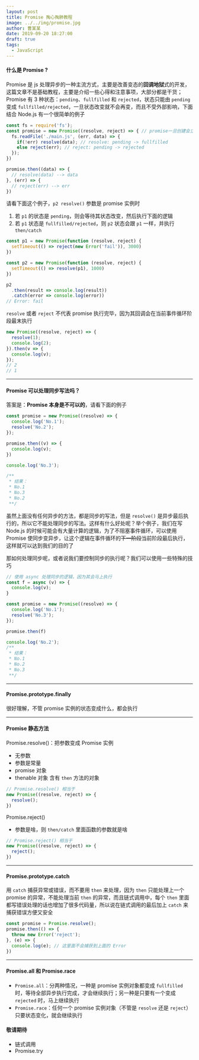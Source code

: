 ```yaml
---
layout: post
title: Promise 掏心掏肺教程
image: ../../img/promise.jpg
author: 曹某某
date: 2019-09-20 18:27:00
draft: true
tags:  
  - JavaScript
---
```


#### 什么是 Promise ?
Promise 是 js 处理异步的一种主流方式，主要是改善变态的**回调地狱**式的开发，这篇文章不是基础教程，主要是介绍一些心得和注意事项，大部分都是干货；Promise 有 3 种状态：`pending`、`fullfilled` 和 `rejected`，状态只能由 `pending` 变成 `fullfilled/rejected`，一旦状态改变就不会再变，而且不受外部影响，下面结合 Node.js 有一个很简单的例子

```javascript
const fs = require('fs');
const promise = new Promise((resolve, reject) => { // promise一旦创建会立即执行
  fs.readFile('./main.js', (err, data) => {
    if(!err) resolve(data); // resolve: pending -> fullfilled
    else reject(err); // reject: pending -> rejected
  });
})

promise.then((data) => {
  // resolve(data) --> data
}, (err) => {
  // reject(err) --> err
})
```

请看下面这个例子，`p2 resolve()` 参数是 promise 实例时

1. 若 `p1` 的状态是 `pending`，则会等待其状态改变，然后执行下面的逻辑
2. 若 `p1` 状态是 `fullfilled/rejected`，则 `p2` 状态会跟 `p1` 一样，并执行 `then/catch`

```javascript
const p1 = new Promise(function (resolve, reject) {
  setTimeout(() => reject(new Error('fail')), 3000)
})

const p2 = new Promise(function (resolve, reject) {
  setTimeout(() => resolve(p1), 1000)
})

p2
  .then(result => console.log(result))
  .catch(error => console.log(error))
// Error: fail
```

`resolve` 或者 `reject` 不代表 promise 执行完毕，因为其回调会在当前事件循环阶段最末执行
```javascript
new Promise((resolve, reject) => {
  resolve(1);
  console.log(2);
}).then(v => {
  console.log(v);
});
// 2
// 1
```

---

#### Promise 可以处理同步写法吗？
答案是：**Promise 本身是不可以的**，请看下面的例子

```javascript
const promise = new Promise((resolve) => {
  console.log('No.1');
  resolve('No.2');
});

promise.then((v) => {
  console.log(v);
})

console.log('No.3');

/**
 * 结果：
 * No.1
 * No.3
 * No.2
 **/
```
虽然上面没有任何异步的方法，都是同步的写法，但是 `resolve()` 是异步最后执行的，所以它不能处理同步的写法。这样有什么好处呢？举个例子，我们在写 Node.js 的时候可能会有大量计算的逻辑，为了不阻塞事件循环，可以使用 Promise 使同步变异步，让这个逻辑在事件循环的<s>下一阶段</s>当前阶段最后执行，这样就可以达到我们的目的了

那如何处理同步呢，或者说我们要控制同步的执行呢？我们可以使用一些特殊的技巧

```javascript
// 使用 async 处理同步的逻辑，因为其会马上执行
const f = async (v) => {
  console.log(v);
}

const promise = new Promise((resolve) => {
  console.log('No.1');
  resolve('No.3');
});

promise.then(f)

console.log('No.2');
/**
 * 结果：
 * No.1
 * No.2
 * No.3
 **/
```

---

#### Promise.prototype.finally
很好理解，不管 promise 实例的状态变成什么，都会执行

---

#### Promise 静态方法
Promise.resolve()：把参数变成 Promise 实例
- 无参数
- 参数是常量
- promise 对象
- thenable 对象 含有 `then` 方法的对象

```javascript
// Promise.resolve() 相当于
new Promise((resolve, reject) => {
  resolve();
})
```

Promise.reject()
- 参数是啥，则 `then/catch` 里面函数的参数就是啥

```javascript
// Promise.reject() 相当于
new Promise((resolve, reject) => {
  reject();
})
```

---

#### Promise.prototype.catch
用 `catch` 捕获异常或错误，而不要用 `then` 来处理，因为 `then` 只能处理上一个 promise 的异常，不能处理当前 `then` 的异常，而且链式调用中，每个 `then` 里面都写错误处理的话也增加了很多代码量，所以说在链式调用的最后加上 `catch` 来捕获错误方便又安全

```javascript
const promise = Promise.resolve();
promise.then(() => {
  throw new Error('reject');
}, (e) => {
  console.log(e); // 这里面不会捕获到上面的 Error
})
```

---

#### Promise.all 和 Promise.race
- `Promise.all`：分两种情况，一种是 promise 实例对象都变成 `fullfilled` 时，等待全部异步执行完成，才会继续执行；另一种是只要有一个变成 `rejected` 时，马上继续执行
- `Promise.race`：任何一个 promise 实例对象（不管是 `resolve` 还是 `reject`）只要状态变化，就会继续执行

#### 敬请期待
- 链式调用
- Promise.try

